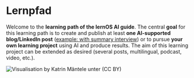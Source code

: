 

# Lernpfad

Welcome to the **learning path of the lernOS AI guide**. The central **goal** for this learning path is to create and publish at least **one AI-supported blog/LinkedIn post** ([example: with summary interview](https://www.linkedin.com/feed/update/urn:li:activity:7110171493103198209/)) or to pursue **your own learning project** using AI and produce results. The aim of this learning project can be extended as desired (several posts, multilingual, podcast, video, etc.).

![Visualisation by [Katrin Mäntele](https://www.linkedin.com/in/katrin-maentele/) unter (CC BY)](./images/lernpfad-sketchnote.png)
